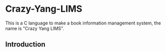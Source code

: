 # Crazy-Yang-LIMS
This is a C language to make a book information management system, the name is "Crazy Yang LIMS".
## Introduction
